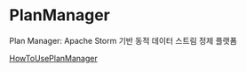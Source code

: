 # PlanManager
Plan Manager: Apache Storm 기반 동적 데이터 스트림 정제 플랫폼


[HowToUsePlanManager](https://youtu.be/Gl4ELhkaO84)
